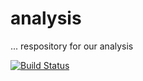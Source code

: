 # analysis

... respository for our analysis

[![Build Status](https://travis-ci.org/robustzurcher/analysis.svg?branch=master)](https://travis-ci.org/robustzurcher/analysis)


